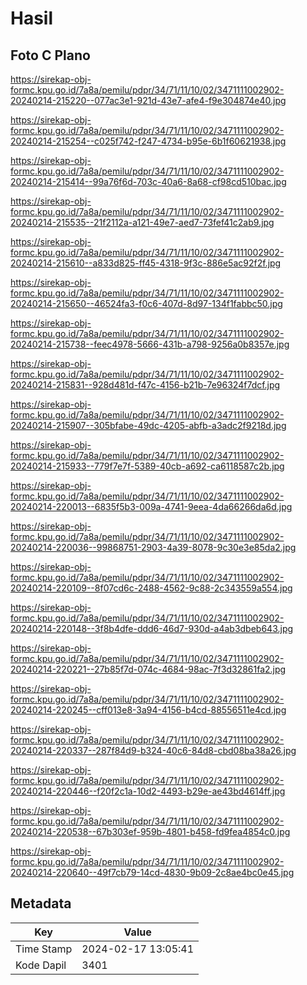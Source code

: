 # Hasil

## Foto C Plano

https://sirekap-obj-formc.kpu.go.id/7a8a/pemilu/pdpr/34/71/11/10/02/3471111002902-20240214-215220--077ac3e1-921d-43e7-afe4-f9e304874e40.jpg

https://sirekap-obj-formc.kpu.go.id/7a8a/pemilu/pdpr/34/71/11/10/02/3471111002902-20240214-215254--c025f742-f247-4734-b95e-6b1f60621938.jpg

https://sirekap-obj-formc.kpu.go.id/7a8a/pemilu/pdpr/34/71/11/10/02/3471111002902-20240214-215414--99a76f6d-703c-40a6-8a68-cf98cd510bac.jpg

https://sirekap-obj-formc.kpu.go.id/7a8a/pemilu/pdpr/34/71/11/10/02/3471111002902-20240214-215535--21f2112a-a121-49e7-aed7-73fef41c2ab9.jpg

https://sirekap-obj-formc.kpu.go.id/7a8a/pemilu/pdpr/34/71/11/10/02/3471111002902-20240214-215610--a833d825-ff45-4318-9f3c-886e5ac92f2f.jpg

https://sirekap-obj-formc.kpu.go.id/7a8a/pemilu/pdpr/34/71/11/10/02/3471111002902-20240214-215650--46524fa3-f0c6-407d-8d97-134f1fabbc50.jpg

https://sirekap-obj-formc.kpu.go.id/7a8a/pemilu/pdpr/34/71/11/10/02/3471111002902-20240214-215738--feec4978-5666-431b-a798-9256a0b8357e.jpg

https://sirekap-obj-formc.kpu.go.id/7a8a/pemilu/pdpr/34/71/11/10/02/3471111002902-20240214-215831--928d481d-f47c-4156-b21b-7e96324f7dcf.jpg

https://sirekap-obj-formc.kpu.go.id/7a8a/pemilu/pdpr/34/71/11/10/02/3471111002902-20240214-215907--305bfabe-49dc-4205-abfb-a3adc2f9218d.jpg

https://sirekap-obj-formc.kpu.go.id/7a8a/pemilu/pdpr/34/71/11/10/02/3471111002902-20240214-215933--779f7e7f-5389-40cb-a692-ca6118587c2b.jpg

https://sirekap-obj-formc.kpu.go.id/7a8a/pemilu/pdpr/34/71/11/10/02/3471111002902-20240214-220013--6835f5b3-009a-4741-9eea-4da66266da6d.jpg

https://sirekap-obj-formc.kpu.go.id/7a8a/pemilu/pdpr/34/71/11/10/02/3471111002902-20240214-220036--99868751-2903-4a39-8078-9c30e3e85da2.jpg

https://sirekap-obj-formc.kpu.go.id/7a8a/pemilu/pdpr/34/71/11/10/02/3471111002902-20240214-220109--8f07cd6c-2488-4562-9c88-2c343559a554.jpg

https://sirekap-obj-formc.kpu.go.id/7a8a/pemilu/pdpr/34/71/11/10/02/3471111002902-20240214-220148--3f8b4dfe-ddd6-46d7-930d-a4ab3dbeb643.jpg

https://sirekap-obj-formc.kpu.go.id/7a8a/pemilu/pdpr/34/71/11/10/02/3471111002902-20240214-220221--27b85f7d-074c-4684-98ac-7f3d32861fa2.jpg

https://sirekap-obj-formc.kpu.go.id/7a8a/pemilu/pdpr/34/71/11/10/02/3471111002902-20240214-220245--cff013e8-3a94-4156-b4cd-88556511e4cd.jpg

https://sirekap-obj-formc.kpu.go.id/7a8a/pemilu/pdpr/34/71/11/10/02/3471111002902-20240214-220337--287f84d9-b324-40c6-84d8-cbd08ba38a26.jpg

https://sirekap-obj-formc.kpu.go.id/7a8a/pemilu/pdpr/34/71/11/10/02/3471111002902-20240214-220446--f20f2c1a-10d2-4493-b29e-ae43bd4614ff.jpg

https://sirekap-obj-formc.kpu.go.id/7a8a/pemilu/pdpr/34/71/11/10/02/3471111002902-20240214-220538--67b303ef-959b-4801-b458-fd9fea4854c0.jpg

https://sirekap-obj-formc.kpu.go.id/7a8a/pemilu/pdpr/34/71/11/10/02/3471111002902-20240214-220640--49f7cb79-14cd-4830-9b09-2c8ae4bc0e45.jpg


## Metadata

| Key        | Value               |
| ---------- | ------------------- |
| Time Stamp | 2024-02-17 13:05:41 |
| Kode Dapil | 3401                |



